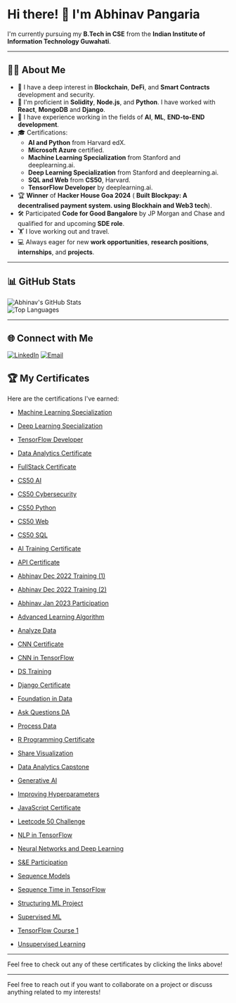 # Hi there! 👋 I'm Abhinav Pangaria

I'm currently pursuing my **B.Tech in CSE** from the **Indian Institute of Information Technology Guwahati**.

---

## 🧑‍💻 About Me

- 🔭 I have a deep interest in **Blockchain**, **DeFi**, and **Smart Contracts** development and security.
- 🌱 I'm proficient in **Solidity**, **Node.js**, and **Python**. I have worked with **React**, **MongoDB** and **Django**.
- 👯 I have experience working in the fields of **AI**, **ML**, **END-to-END development**. 
- 🎓 Certifications:
  - **AI and Python** from Harvard edX.
  - **Microsoft Azure** certified.
  - **Machine Learning Specialization** from Stanford and deeplearning.ai.
  - **Deep Learning Specialization** from Stanford and deeplearning.ai.
  - **SQL and Web** from **CS50**, Harvard.
  - **TensorFlow Developer** by deeplearning.ai.
- 🏆 **Winner** of **Hacker House Goa 2024** ( **Built Blockpay: A decentralised payment system. using Blockhain and Web3 tech**).
- 🛠️ Participated **Code for Good Bangalore** by JP Morgan and Chase and qualified for and upcoming **SDE role**.
- 🏋️ I love working out and travel.
- 💻 Always eager for new **work opportunities**, **research positions**, **internships**, and **projects**.

---

## 📊 GitHub Stats

![Abhinav's GitHub Stats](https://github-readme-stats.vercel.app/api?username=18Abhinav07&show_icons=true&theme=radical)  
![Top Languages](https://github-readme-stats.vercel.app/api/top-langs/?username=18Abhinav07&layout=compact&theme=radical)

---

## 🌐 Connect with Me

[![LinkedIn](https://img.shields.io/badge/LinkedIn-0077B5?style=for-the-badge&logo=linkedin&logoColor=white)](https://www.linkedin.com/in/abhinavpangaria1807200305) 
[![Email](https://img.shields.io/badge/Email-D14836?style=for-the-badge&logo=gmail&logoColor=white)](mailto:abhinavpangaria2003@gmail.com)

## 🏆 My Certificates

Here are the certifications I've earned:

- [Machine Learning Specialization](./Certificates/Machine_Larning_Specialisation.pdf)
- [Deep Learning Specialization](./Certificates/Deep_Learning_specialization.pdf)
- [TensorFlow Developer](./Certificates/TF_developer.pdf)
- [Data Analytics Certificate](./Certificates/Data_Analytics.pdf)
- [FullStack Certificate](./Certificates/FullStack.pdf)

- [CS50 AI](./Certificates/CS50AI.pdf)
- [CS50 Cybersecurity](./Certificates/CS50Cybersecurity.pdf)
- [CS50 Python](./Certificates/CS50P.pdf)
- [CS50 Web](./Certificates/CS50WEB.pdf)
- [CS50 SQL](./Certificates/CS50_SQL.pdf)

- [AI Training Certificate](./Certificates/AI_training.pdf)
- [API Certificate](./Certificates/API.pdf)
- [Abhinav Dec 2022 Training (1)](./Certificates/Abhinav_Dec_2022_training_35927.pdf)
- [Abhinav Dec 2022 Training (2)](./Certificates/Abhinav_Dec_2022_training_35990.pdf)
- [Abhinav Jan 2023 Participation](./Certificates/Abhinav_Jan_2023_participation_40946.pdf)
- [Advanced Learning Algorithm](./Certificates/Advanced_Learning_Algorithm.pdf)
- [Analyze Data](./Certificates/Analyze_Data.pdf)

- [CNN Certificate](./Certificates/CNN.pdf)
- [CNN in TensorFlow](./Certificates/CNN_in_TF.pdf)

- [DS Training](./Certificates/DS_training.pdf)
- [Django Certificate](./Certificates/Django.pdf)
- [Foundation in Data](./Certificates/Foundation_Data.pdf)
- [Ask Questions DA](./Certificates/Ask_Questions_DA.pdf)
- [Process Data](./Certificates/Process_Data.pdf)
- [R Programming Certificate](./Certificates/R_programming.pdf)
- [Share Visualization](./Certificates/Share_visualisation)
- [Data Analytics Capstone](./Certificates/DA_capstone.pdf)
  
- [Generative AI](./Certificates/Generative_AI.pdf)
- [Improving Hyperparameters](./Certificates/Improving_Hyperparameters.pdf)
- [JavaScript Certificate](./Certificates/Javascript.pdf)
- [Leetcode 50 Challenge](./Certificates/Leetcode_50.png)
- [NLP in TensorFlow](./Certificates/NLP_TF.pdf)
- [Neural Networks and Deep Learning](./Certificates/Neural_Networks_and_Deep_Learning.pdf)

- [S&E Participation](./Certificates/SandE_participation.pdf)
- [Sequence Models](./Certificates/Sequence_models.pdf)
- [Sequence Time in TensorFlow](./Certificates/Sequence_time_TF.pdf)
- [Structuring ML Project](./Certificates/Structuring_ML_Project.pdf)
- [Supervised ML](./Certificates/Supervised_ML.pdf)

- [TensorFlow Course 1](./Certificates/Tensorflow_course_1.pdf)
- [Unsupervised Learning](./Certificates/Unsupervised_Learning.pdf)

---

Feel free to check out any of these certificates by clicking the links above!



---

Feel free to reach out if you want to collaborate on a project or discuss anything related to my interests!

<!---
18Abhinav07/18Abhinav07 is a ✨ special ✨ repository because its `README.md` (this file) appears on your GitHub profile.
You can click the Preview link to take a look at your changes.
--->
